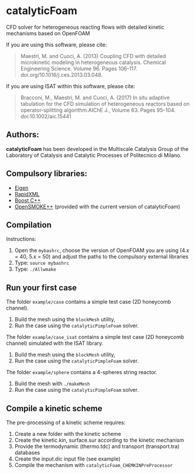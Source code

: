 catalyticFoam
============
CFD solver for heterogeneous reacting flows with detailed kinetic mechanisms based on OpenFOAM 

If you are using this software, please cite:
> Maestri, M. and Cuoci, A. (2013) Coupling CFD with detailed microkinetic modeling
> in heterogeneous catalysis. Chemical Engineering Science. Volume 96. Pages 106-117.
> doi.org/10.1016/j.ces.2013.03.048.
                                                                      
If you are using ISAT within this software, please cite:
> Bracconi, M., Maestri, M. and Cuoci, A. (2017) In situ adaptive tabulation for the CFD simulation of
> heterogeneous reactors based on operator-splitting algorithm.AIChE J., Volume 63. Pages 95–104.
> doi:10.1002/aic.15441 

## Authors:
**catalyticFoam** has been developed in the Multiscale Catalysis Group of the Laboratory of Catalysis and Catalytic Processes of Politecnico di Milano.

## Compulsory libraries:
- [Eigen](http://eigen.tuxfamily.org/index.php?title=Main_Page)
- [RapidXML](http://rapidxml.sourceforge.net/)
- [Boost C++](http://www.boost.org/)
- [OpenSMOKE++][1] (provided with the current version of catalyticFoam)

## Compilation
Instructions:
1. Open the `mybashrc`, choose the version of OpenFOAM you are using (4.x = 40, 5.x = 50) and adjust the paths to the compulsory external libraries
2. Type: `source mybashrc`
3. Type: `./Allwmake`

## Run your first case
The folder `example/case` contains a simple test case (2D honeycomb channel).

1. Build the mesh using the `blockMesh` utility, 
2. Run the case using the `catalyticPimpleFoam` solver. 

The folder `example/case_isat` contains a simple test case (2D honeycomb channel) simulated with the ISAT library.

1. Build the mesh using the `blockMesh` utility, 
2. Run the case using the `catalyticPimpleFoam` solver. 

The folder `example/sphere` contains a 4-spheres string reactor.
1. Build the mesh with `./makeMesh`
2. Run the case using the `catalyticPimpleFoam` solver. 

## Compile a kinetic scheme
The pre-processing of a kinetic scheme requires:
1. Create a new folder with the kinetic scheme
2. Create the kinetic.kin, surface.sur according to the kinetic mechanism
3. Provide the termodynamic (thermo.tdc) and transport (transport.tra)  databases
4. Create the input.dic input file (see example)
5. Compile the mechanism with `catalyticFoam_CHEMKINPreProcessor`


[1]: https://www.opensmokepp.polimi.it

